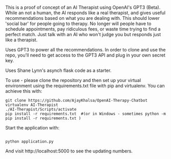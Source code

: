 This is a proof of concept of an AI Therapist using OpenAI's  GPT3 (Beta). While an not a human, the AI responds like a real therapist, and gives useful recommendations based on what you are dealing with. This should lower 'social bar' for people going to therapy. No longer will people have to schedule appointments, pay ridiculous fees, or waste time trying to find a perfect match. Just talk with an AI who won't judge you but responds just like a therapist. 

Uses GPT3 to power all the recommendations. In order to clone and use the repo, you'll need to get access to the GPT3 API and plug in your own secret key. 

Uses Shane Lynn's asynch flask code as a starter. 

To use - please clone the repository and then set up your virtual environment using the requirements.txt file with pip and virtualenv. You can achieve this with:


    git clone https://github.com/AjayKhalsa/OpenAI-Therapy-Chatbot
    virtualenv AI-Therapist
    ./AI-Therapist/Scripts/activate
    pip install -r requirements.txt  #(or in Windows - sometimes python -m pip install -r requirements.txt )



Start the application with:

<code>
python application.py
</code>

And visit http://localhost:5000 to see the updating numbers.
